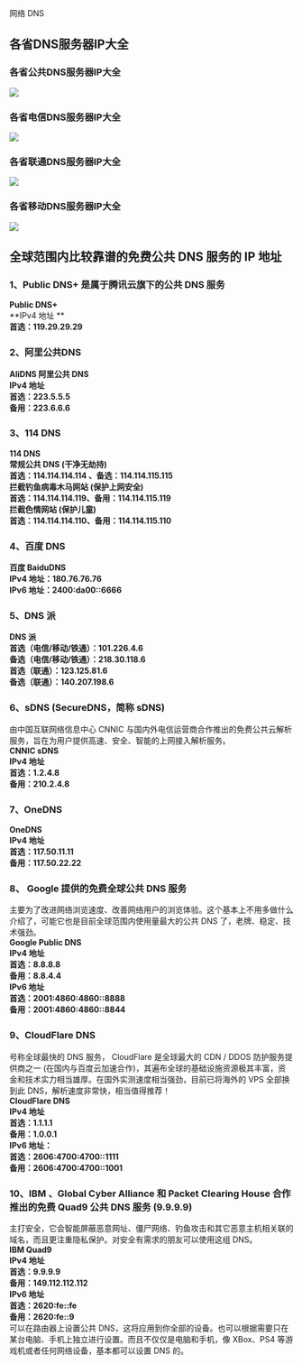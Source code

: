网络 DNS
<a name="at3wO"></a>
## 各省DNS服务器IP大全
<a name="lP7kG"></a>
### 各省公共DNS服务器IP大全
![](https://cdn.nlark.com/yuque/0/2021/webp/396745/1636073452573-8d5b3b0d-6920-43b1-ac0b-4bd097946731.webp#averageHue=%238fadc9&clientId=u4c2bd4f9-fadb-4&from=paste&id=u859e3744&originHeight=673&originWidth=761&originalType=url&ratio=1&rotation=0&showTitle=false&status=done&style=none&taskId=u04feef7c-b564-4da9-9444-81f3e41b2d0&title=)
<a name="bo2hf"></a>
### 各省电信DNS服务器IP大全
![](https://cdn.nlark.com/yuque/0/2021/webp/396745/1636073452542-4b7edb58-e3c1-4d22-97e9-5c96498cf942.webp#averageHue=%23a4b8ca&clientId=u4c2bd4f9-fadb-4&from=paste&id=uee1d0274&originHeight=1201&originWidth=682&originalType=url&ratio=1&rotation=0&showTitle=false&status=done&style=none&taskId=u3367e71b-aab9-4687-b3cd-8dd7f006b64&title=)
<a name="xYySU"></a>
### 各省联通DNS服务器IP大全
![](https://cdn.nlark.com/yuque/0/2021/png/396745/1636073558873-26063ba1-ef1c-4230-820f-702ed02376a5.png#averageHue=%23dad8d7&clientId=u4c2bd4f9-fadb-4&from=paste&id=u845432b4&originHeight=893&originWidth=682&originalType=url&ratio=1&rotation=0&showTitle=false&status=done&style=none&taskId=uc9660b96-2aaa-4666-b997-12b78f2e791&title=)
<a name="dRvZg"></a>
### 各省移动DNS服务器IP大全
![](https://cdn.nlark.com/yuque/0/2021/webp/396745/1636073452559-10506b82-bb88-4b25-be63-7f71bde83761.webp#averageHue=%238bafcf&clientId=u4c2bd4f9-fadb-4&from=paste&id=u7b6745b4&originHeight=189&originWidth=682&originalType=url&ratio=1&rotation=0&showTitle=false&status=done&style=none&taskId=u474bab52-0d0b-42b0-8ffc-c6599588f14&title=)
<a name="dmuAK"></a>
## 全球范围内比较靠谱的免费公共 DNS 服务的 IP 地址
<a name="hDaVM"></a>
### 1、Public DNS+ 是属于腾讯云旗下的公共 DNS 服务
**Public DNS+**<br />**IPv4 地址  **<br />**首选：119.29.29.29**
<a name="JkLiM"></a>
### 2、阿里公共DNS
**AliDNS 阿里公共 DNS**<br />**IPv4 地址**<br />**首选：223.5.5.5**<br />**备用：223.6.6.6**
<a name="N6luz"></a>
### 3、114 DNS
**114 DNS**<br />**常规公共 DNS (干净无劫持)**<br />**首选：114.114.114.114 、备选：114.114.115.115**<br />**拦截钓鱼病毒木马网站 (保护上网安全)**<br />**首选：114.114.114.119、备用：114.114.115.119**<br />**拦截色情网站 (保护儿童)**<br />**首选：114.114.114.110、备用：114.114.115.110**
<a name="zPFfO"></a>
### 4、百度 DNS
**百度 BaiduDNS**<br />**IPv4 地址：180.76.76.76**<br />**IPv6 地址：2400:da00::6666**
<a name="o0g45"></a>
### 5、DNS 派
**DNS 派**<br />**首选（电信/移动/铁通）：101.226.4.6**<br />**备选（电信/移动/铁通）：218.30.118.6**<br />**首选（联通）：123.125.81.6**<br />**备选（联通）：140.207.198.6**
<a name="Br7in"></a>
### 6、sDNS (SecureDNS，简称 sDNS) 
由中国互联网络信息中心 CNNIC 与国内外电信运营商合作推出的免费公共云解析服务，旨在为用户提供高速、安全、智能的上网接入解析服务。<br />**CNNIC sDNS**<br />**IPv4 地址**<br />**首选：1.2.4.8**<br />**备用：210.2.4.8**
<a name="h3JRL"></a>
### 7、OneDNS 
**OneDNS**<br />**IPv4 地址**<br />**首选：117.50.11.11**<br />**备用：117.50.22.22**
<a name="MU7NV"></a>
### 8、 Google 提供的免费全球公共 DNS 服务
主要为了改进网络浏览速度、改善网络用户的浏览体验。这个基本上不用多做什么介绍了，可能它也是目前全球范围内使用量最大的公共 DNS 了，老牌、稳定、技术强劲。<br />**Google Public DNS**<br />**IPv4 地址**<br />**首选：8.8.8.8**<br />**备用：8.8.4.4**<br />**IPv6 地址**<br />**首选：2001:4860:4860::8888**<br />**备用：2001:4860:4860::8844**
<a name="IrNEN"></a>
### 9、CloudFlare DNS
号称全球最快的 DNS 服务， CloudFlare 是全球最大的 CDN / DDOS 防护服务提供商之一 (在国内与百度云加速合作)，其遍布全球的基础设施资源极其丰富，资金和技术实力相当雄厚。在国外实测速度相当强劲，目前已将海外的 VPS 全部换到此 DNS，解析速度非常快，相当值得推荐！<br />**CloudFlare DNS**<br />**IPv4 地址**<br />**首选：1.1.1.1**<br />**备用：1.0.0.1**<br />**IPv6 地址：**<br />**首选：2606:4700:4700::1111**<br />**备用：2606:4700:4700::1001**
<a name="VbQP1"></a>
### 10、IBM 、Global Cyber Alliance 和 Packet Clearing House 合作推出的免费 Quad9 公共 DNS 服务 (9.9.9.9)
主打安全，它会智能屏蔽恶意网址、僵尸网络、钓鱼攻击和其它恶意主机相关联的域名，而且更注重隐私保护。对安全有需求的朋友可以使用这组 DNS。<br />**IBM Quad9**<br />**IPv4 地址**<br />**首选：9.9.9.9**<br />**备用：149.112.112.112**<br />**IPv6 地址**<br />**首选：2620:fe::fe**<br />**备用：2620:fe::9**<br />可以在路由器上设置公共 DNS，这将应用到你全部的设备。也可以根据需要只在某台电脑、手机上独立进行设置。而且不仅仅是电脑和手机，像 XBox、PS4 等游戏机或者任何网络设备，基本都可以设置 DNS 的。
